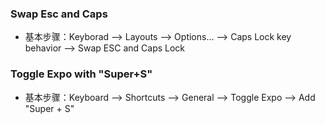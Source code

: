 ### Swap Esc and Caps
* 基本步骤：Keyborad --> Layouts --> Options... --> Caps Lock key behavior --> Swap ESC and Caps Lock

### Toggle Expo with "Super+S"
* 基本步骤：Keyboard --> Shortcuts --> General --> Toggle Expo --> Add "Super + S"


